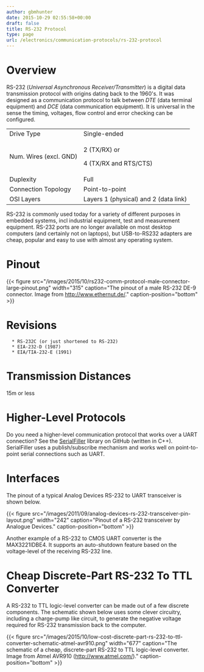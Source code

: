 ```yaml
---
author: gbmhunter
date: 2015-10-29 02:55:58+00:00
draft: false
title: RS-232 Protocol
type: page
url: /electronics/communication-protocols/rs-232-protocol
---
```


# Overview




RS-232 (_Universal Asynchronous Receiver/Transmitter_) is a digital data transmission protocol with origins dating back to the 1960's. It was designed as a communication protocol to talk between _DTE_ (data terminal equipment) and _DCE_ (data communication equipment). It is universal in the sense the timing, voltages, flow control and error checking can be configured.


<table >
<tbody >
<tr >

<td >Drive Type
</td>

<td >Single-ended
</td>
</tr>
<tr >

<td >Num. Wires (excl. GND)
</td>

<td >


2 (TX/RX) or  

 4 (TX/RX and RTS/CTS)



</td>
</tr>
<tr >

<td >Duplexity
</td>

<td >Full
</td>
</tr>
<tr >

<td >Connection Topology
</td>

<td >Point-to-point
</td>
</tr>
<tr >

<td >OSI Layers
</td>

<td >Layers 1 (physical) and 2 (data link)
</td>
</tr>
</tbody>
</table>


RS-232 is commonly used today for a variety of different purposes in embedded systems, incl industrial equipment, test and measurement equipment. RS-232 ports are no longer available on most desktop computers (and certainly not on laptops), but USB-to-RS232 adapters are cheap, popular and easy to use with almost any operating system.




# Pinout



{{< figure src="/images/2015/10/rs232-comm-protocol-male-connector-large-pinout.png" width="315" caption="The pinout of a male RS-232 DE-9 connector. Image from http://www.ethernut.de/." caption-position="bottom" >}}



# Revisions





	  * RS-232C (or just shortened to RS-232)
	  * EIA-232-D (1987)
	  * EIA/TIA-232-E (1991)



# Transmission Distances




15m or less




# Higher-Level Protocols




Do you need a higher-level communication protocol that works over a UART connection? See the [SerialFiller](https://github.com/mbedded-ninja/SerialFiller) library on GitHub (written in C++). SerialFiller uses a publish/subscribe mechanism and works well on point-to-point serial connections such as UART.




# Interfaces




The pinout of a typical Analog Devices RS-232 to UART transceiver is shown below.



{{< figure src="/images/2011/09/analog-devices-rs-232-transceiver-pin-layout.png" width="242" caption="Pinout of a RS-232 transceiver by Analogue Devices." caption-position="bottom" >}}



Another example of a RS-232 to CMOS UART converter is the MAX3221IDBE4. It supports an auto-shutdown feature based on the voltage-level of the receiving RS-232 line.




# Cheap Discrete-Part RS-232 To TTL Converter




A RS-232 to TTL logic-level converter can be made out of a few discrete components. The schematic shown below uses some clever circuitry, including a charge-pump like circuit, to generate the negative voltage required for RS-232 transmission back to the computer.



{{< figure src="/images/2015/10/low-cost-discrete-part-rs-232-to-ttl-converter-schematic-atmel-avr910.png" width="677" caption="The schematic of a cheap, discrete-part RS-232 to TTL logic-level converter. Image from Atmel AVR910 (http://www.atmel.com/)." caption-position="bottom" >}}
